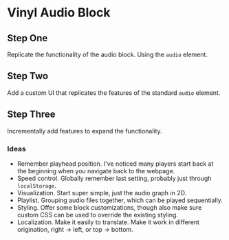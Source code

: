 # Vinyl Audio Block

## Step One

Replicate the functionality of the audio block. Using the `audio` element.

## Step Two

Add a custom UI that replicates the features of the standard `audio` element.

## Step Three

Incrementally add features to expand the functionality.

### Ideas

- Remember playhead position. I've noticed many players start back at the beginning when you navigate back to the webpage.
- Speed control. Globally remember last setting, probably just through `localStorage`.
- Visualization. Start super simple, just the audio graph in 2D.
- Playlist. Grouping audio files together, which can be played sequentially.
- Styling. Offer some block customizations, though also make sure custom CSS can be used to override the existing styling.
- Localization. Make it easily to translate. Make it work in different origination, right -> left, or top -> bottom.
